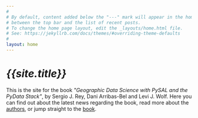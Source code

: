 ```yaml
---
#
# By default, content added below the "---" mark will appear in the home page
# between the top bar and the list of recent posts.
# To change the home page layout, edit the _layouts/home.html file.
# See: https://jekyllrb.com/docs/themes/#overriding-theme-defaults
#
layout: home
---
```


# *{{site.title}}*

This is the site for the book *"Geographic Data Science with PySAL and the PyData
Stack"*, by Sergio J. Rey, Dani Arribas-Bel and Levi J. Wolf. Here you can find out about
the latest news regarding the book, 
read more about the [authors](/authors), or jump straight to the
[book](http://geographicdata.science/book).
